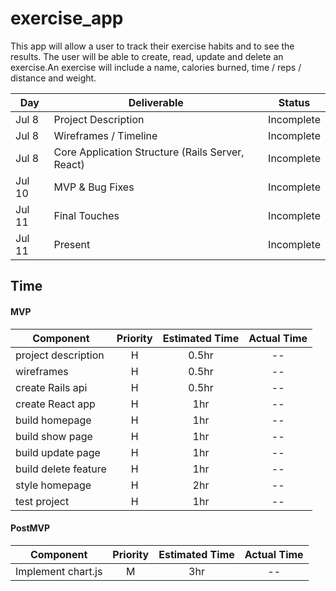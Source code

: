 # exercise_app

This app will allow a user to track their exercise habits and to see the results. The user will be able to create, read, update and delete an exercise.An exercise will include a name, calories burned, time / reps / distance and weight. 


|  Day | Deliverable | Status
|---|---| ---|
|Jul 8| Project Description | Incomplete
|Jul 8| Wireframes /  Timeline | Incomplete
|Jul 8| Core Application Structure (Rails Server, React) | Incomplete
|Jul 10| MVP & Bug Fixes | Incomplete
|Jul 11| Final Touches | Incomplete
|Jul 11| Present | Incomplete



## Time

#### MVP
| Component | Priority | Estimated Time |  Actual Time |
| --- | :---: |  :---: | :---: | 
| project description | H | 0.5hr | -- |
| wireframes | H | 0.5hr | -- |
| create Rails api | H | 0.5hr | -- |
| create React app | H | 1hr | -- |
| build homepage | H | 1hr | -- |
| build show page | H | 1hr | -- |
| build update page | H | 1hr | -- |
| build delete feature | H | 1hr | -- |
| style homepage | H | 2hr | -- |
| test project | H | 1hr | -- |



#### PostMVP
| Component | Priority | Estimated Time |  Actual Time |
| --- | :---: |  :---: | :---: | 
| Implement chart.js | M | 3hr | -- |

